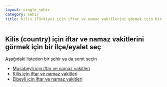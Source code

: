 ```yaml
---
layout: single_sehir
category: sehir
title: Kilis (Türkiye) için iftar ve namaz vakitlerini görmek için bir ilçe/eyalet seç
---
```



## Kilis (country) için iftar ve namaz vakitlerini görmek için bir ilçe/eyalet seç

Aşağıdaki listeden bir şehir ya da semt seçin


* [Musabeyli için iftar ve namaz vakitleri](/iftar.html?sehir=Kilis&ulke=Türkiye&state=Musabeyli)
* [Kilis için iftar ve namaz vakitleri](/iftar.html?sehir=Kilis&ulke=Türkiye&state=Kilis)
* [Elbeyli için iftar ve namaz vakitleri](/iftar.html?sehir=Kilis&ulke=Türkiye&state=Elbeyli)
